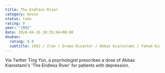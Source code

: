 ```yaml
---
title: The Endless River
category: movie
status: todo
rating: 0
year: "1992"
date: 2024-04-26 10:35:04+08:00
douban:
  rating: 8.8
  subtitle: 1992 / Iran / Drama Disaster / Abbas Kiarostami / Fahad Kidman Bubba Bayul
---
```


Via Twitter Tíng Yún, a psychologist prescribes a dose of Abbas Kiarostami's 'The Endless River' for patients with depression.
